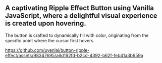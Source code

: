 ## A captivating Ripple Effect Button using Vanilla JavaScript, where a delightful visual experience is created upon hovering. 

The button is crafted to dynamically fill with color, originating from the specific point where the cursor first hovers.



https://github.com/uyenlai/button-ripple-effect/assets/98347695/a6d162fd-b2cd-4392-b62f-feb41a3b659a


